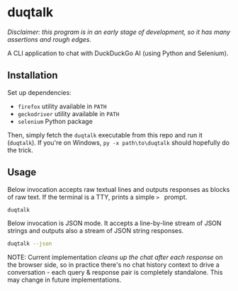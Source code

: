 # duqtalk

*Disclaimer: this program is in an early stage of development, so it has many assertions and rough edges.*

A CLI application to chat with DuckDuckGo AI (using Python and Selenium).

## Installation

Set up dependencies:

- `firefox` utility available in `PATH`
- `geckodriver` utility available in `PATH`
- `selenium` Python package

Then, simply fetch the `duqtalk` executable from this repo and run it (`duqtalk`).
If you're on Windows, `py -x path\to\duqtalk` should hopefully do the trick.

## Usage

Below invocation accepts raw textual lines and outputs responses as blocks of
raw text. If the terminal is a TTY, prints a simple `> ` prompt.

```bash
duqtalk
```

Below invocation is JSON mode. It accepts a line-by-line stream of JSON strings
and outputs also a stream of JSON string responses.

```bash
duqtalk --json
```

NOTE: Current implementation *cleans up the chat after each response* on the
browser side, so in practice there's no chat history context to drive a
conversation - each query & response pair is completely standalone. This may
change in future implementations.
